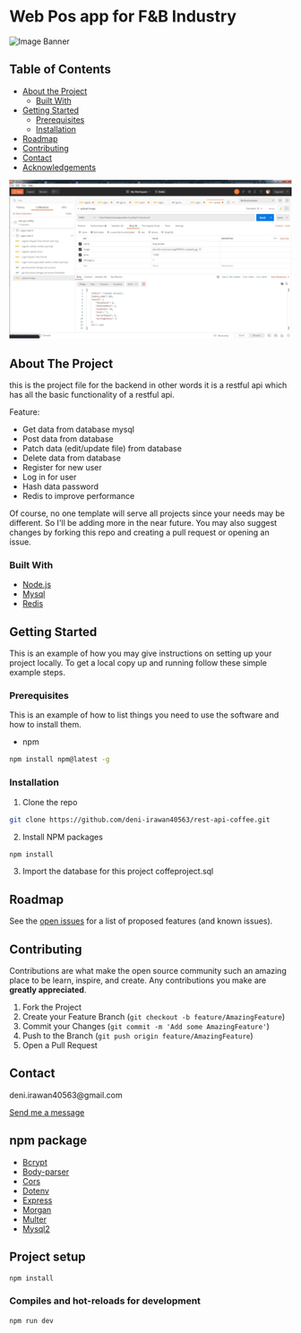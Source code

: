 # Web Pos app for F&B Industry

![Image Banner]('ssbackend1.JPG')

## Table of Contents

* [About the Project](#about-the-project)
  * [Built With](#built-with)
* [Getting Started](#getting-started)
  * [Prerequisites](#prerequisites)
  * [Installation](#installation)
* [Roadmap](#roadmap)
* [Contributing](#contributing)
* [Contact](#contact)
* [Acknowledgements](#acknowledgements)

<!-- ABOUT THE PROJECT -->
![Image Banner](ssbackend2.JPG)
## About The Project

this is the project file for the backend in other words it is a restful api which has all the basic functionality of a restful api.

Feature:
* Get data from database mysql
* Post data from database
* Patch data (edit/update file) from database
* Delete data from database
* Register for new user
* Log in for user
* Hash data password
* Redis to improve performance

Of course, no one template will serve all projects since your needs may be different. So I'll be adding more in the near future. You may also suggest changes by forking this repo and creating a pull request or opening an issue.

### Built With

* [Node.js](https://nodejs.org/en/)
* [Mysql](https://www.mysql.com/)
* [Redis](https://redis.io/)

<!-- GETTING STARTED -->
## Getting Started

This is an example of how you may give instructions on setting up your project locally.
To get a local copy up and running follow these simple example steps.

### Prerequisites

This is an example of how to list things you need to use the software and how to install them.
* npm
```sh
npm install npm@latest -g
```

### Installation

1. Clone the repo
```sh
git clone https://github.com/deni-irawan40563/rest-api-coffee.git
```
2. Install NPM packages
```sh
npm install
```
3. Import the database for this project coffeproject.sql

<!-- ROADMAP -->
## Roadmap

See the [open issues](https://github.com/deni-irawan40563/rest-api-coffee.git) for a list of proposed features (and known issues).



<!-- CONTRIBUTING -->
## Contributing

Contributions are what make the open source community such an amazing place to be learn, inspire, and create. Any contributions you make are **greatly appreciated**.

1. Fork the Project
2. Create your Feature Branch (`git checkout -b feature/AmazingFeature`)
3. Commit your Changes (`git commit -m 'Add some AmazingFeature'`)
4. Push to the Branch (`git push origin feature/AmazingFeature`)
5. Open a Pull Request

<!-- CONTACT -->
## Contact

<div>
<p>deni.irawan40563@gmail.com</p>
<a href = "mailto:deni-irawan40563@gmail.com">Send me a message</a>
</div>


<!-- ACKNOWLEDGEMENTS -->
## npm package
* [Bcrypt](https://www.npmjs.com/package/bcrypt)
* [Body-parser](https://www.npmjs.com/package/body-parser)
* [Cors](https://www.npmjs.com/package/cors)
* [Dotenv](https://www.npmjs.com/package/dotenv)
* [Express](https://www.npmjs.com/package/express)
* [Morgan](https://www.npmjs.com/package/morgan)
* [Multer](https://www.npmjs.com/package/multer)
* [Mysql2](https://www.npmjs.com/package/mysql2)

## Project setup
```
npm install
```

### Compiles and hot-reloads for development
```
npm run dev
```